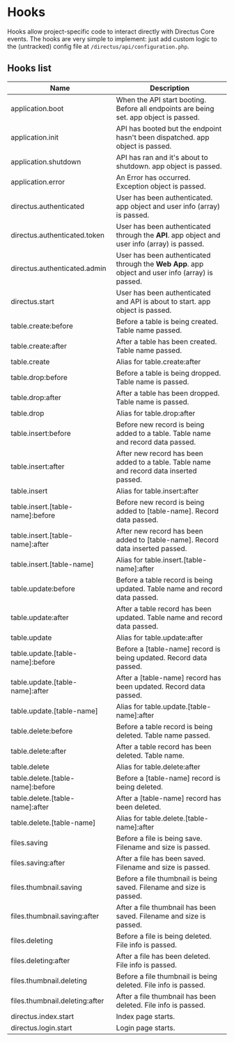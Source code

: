 # Hooks

Hooks allow project-specific code to interact directly with Directus Core events. The hooks are very simple to implement: just add custom logic to the (untracked) config file at `/directus/api/configuration.php`.

## Hooks list

Name                    | Description
----------------------- | ------------
application.boot        | When the API start booting. Before all endpoints are being set. app object is passed.
application.init        | API has booted but the endpoint hasn't been dispatched. app object is passed.
application.shutdown    | API has ran and it's about to shutdown. app object is passed.
application.error       | An Error has occurred. Exception object is passed.
directus.authenticated  | User has been authenticated. app object and user info (array) is passed.
directus.authenticated.token  | User has been authenticated through the **API**. app object and user info (array) is passed.
directus.authenticated.admin  | User has been authenticated through the **Web App**. app object and user info (array) is passed.
directus.start          | User has been authenticated and API is about to start. app object is passed.
table.create:before     | Before a table is being created. Table name passed.
table.create:after      | After a table has been created. Table name passed.
table.create            | Alias for table.create:after
table.drop:before       | Before a table is being dropped. Table name is passed.
table.drop:after        | After a table has been dropped. Table name is passed.
table.drop              | Alias for table.drop:after
table.insert:before     | Before new record is being added to a table. Table name and record data passed.
table.insert:after      | After new record has been added to a table. Table name and record data inserted passed.
table.insert            | Alias for table.insert:after
table.insert.[table-name]:before     | Before new record is being added to [table-name]. Record data passed.
table.insert.[table-name]:after      | After new record has been added to [table-name]. Record data inserted passed.
table.insert.[table-name]            | Alias for table.insert.[table-name]:after
table.update:before     | Before a table record is being updated. Table name and record data passed.
table.update:after      | After a table record has been updated. Table name and record data passed.
table.update            | Alias for table.update:after
table.update.[table-name]:before     | Before a [table-name] record is being updated. Record data passed.
table.update.[table-name]:after      | After a [table-name] record has been updated. Record data passed.
table.update.[table-name]            | Alias for table.update.[table-name]:after
table.delete:before     | Before a table record is being deleted. Table name passed.
table.delete:after      | After a table record has been deleted. Table name.
table.delete            | Alias for table.delete:after
table.delete.[table-name]:before     | Before a [table-name] record is being deleted.
table.delete.[table-name]:after      | After a [table-name] record has been deleted.
table.delete.[table-name]            | Alias for table.delete.[table-name]:after
files.saving            | Before a file is being save. Filename and size is passed.
files.saving:after      | After a file has been saved. Filename and size is passed.
files.thumbnail.saving            | Before a file thumbnail is being saved. Filename and size is passed.
files.thumbnail.saving:after      | After a file thumbnail has been saved. Filename and size is passed.
files.deleting            | Before a file is being deleted. File info is passed.
files.deleting:after      | After a file has been deleted. File info is passed.
files.thumbnail.deleting            | Before a file thumbnail is being deleted. File info is passed.
files.thumbnail.deleting:after      | After a file thumbnail has been deleted. File info is passed.
directus.index.start    | Index page starts.
directus.login.start    | Login page starts.
